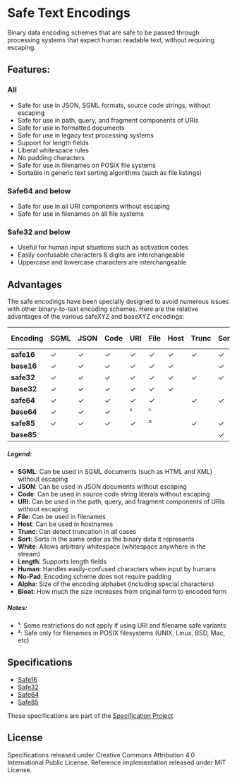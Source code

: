 Safe Text Encodings
===================

Binary data encoding schemes that are safe to be passed through processing systems that expect human readable text, without requiring escaping.



Features:
---------

### All

 * Safe for use in JSON, SGML formats, source code strings, without escaping
 * Safe for use in path, query, and fragment components of URIs
 * Safe for use in formatted documents
 * Safe for use in legacy text processing systems
 * Support for length fields
 * Liberal whitespace rules
 * No padding characters
 * Safe for use in filenames on POSIX file systems
 * Sortable in generic text sorting algorithms (such as file listings)

### Safe64 and below

 * Safe for use in all URI components without escaping
 * Safe for use in filenames on all file systems

### Safe32 and below

 * Useful for human input situations such as activation codes
 * Easily confusable characters & digits are interchangeable
 * Uppercase and lowercase characters are interchangeable



Advantages
----------

The safe encodings have been specially designed to avoid numerous issues with other binary-to-text encoding schemes. Here are the relative advantages of the various safeXYZ and baseXYZ encodings:

| Encoding   | SGML | JSON | Code | URI | File | Host | Trunc | Sort | White | Length | Human | No-Pad | Alpha | Bloat |
| ---------- | ---- | ---- | ---- | --- | ---- | ---- | ----- | ---- | ----- | ------ | ----- | ------ | ----- | ----- |
| **safe16** |   ✓  |   ✓  |   ✓  |  ✓  |   ✓  |   ✓  |   ✓   |   ✓  |   ✓   |    ✓   |   ✓   |    ✓   |   16  |  2.0  |
| **base16** |   ✓  |   ✓  |   ✓  |  ✓  |   ✓  |   ✓  |       |   ✓  |       |        |   ✓   |    ✓   |   16  |  2.0  |
| **safe32** |   ✓  |   ✓  |   ✓  |  ✓  |   ✓  |   ✓  |   ✓   |   ✓  |   ✓   |    ✓   |   ✓   |    ✓   |   32  |  1.6  |
| **base32** |   ✓  |   ✓  |   ✓  |  ✓  |   ✓  |   ✓  |       |      |       |        |       |        |   33  |  1.6  |
| **safe64** |   ✓  |   ✓  |   ✓  |  ✓  |   ✓  |      |   ✓   |   ✓  |   ✓   |    ✓   |       |    ✓   |   64  |  1.33 |
| **base64** |   ✓  |   ✓  |   ✓  |  ¹  |   ¹  |      |       |      |       |        |       |        |   65  |  1.33 |
| **safe85** |   ✓  |   ✓  |   ✓  |  ✓  |   ²  |      |   ✓   |   ✓  |   ✓   |    ✓   |       |    ✓   |   85  |  1.25 |
| **base85** |      |      |      |     |      |      |       |   ✓  |   ✓   |        |       |        |   87  |  1.25 |

##### Legend:

* **SGML**:   Can be used in SGML documents (such as HTML and XML) without escaping
* **JSON**:   Can be used in JSON documents without escaping
* **Code**:   Can be used in source code string literals without escaping
* **URI**:    Can be used in the path, query, and fragment components of URIs without escaping
* **File**:   Can be used in filenames
* **Host**:   Can be used in hostnames
* **Trunc**:  Can detect truncation in all cases
* **Sort**:   Sorts in the same order as the binary data it represents
* **White**:  Allows arbitrary whitespace (whitespace anywhere in the stream)
* **Length**: Supports length fields
* **Human**:  Handles easily-confused characters when input by humans
* **No-Pad**: Encoding scheme does not require padding
* **Alpha**:  Size of the encoding alphabet (including special characters)
* **Bloat**:  How much the size increases from original form to encoded form

##### Notes:

* **¹**: Some restrictions do not apply if using URI and filename safe variants
* **²**: Safe only for filenames in POSIX filesystems (UNIX, Linux, BSD, Mac, etc)



Specifications
--------------

 * [Safe16](safe16-specification.md)
 * [Safe32](safe32-specification.md)
 * [Safe64](safe64-specification.md)
 * [Safe85](safe85-specification.md)



These specifications are part of the [Specification Project](https://github.com/kstenerud/specifications)


License
-------

Specifications released under Creative Commons Attribution 4.0 International Public License.
Reference implementation released under MIT License.
